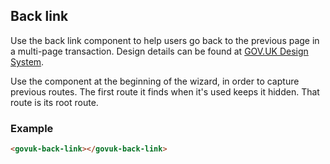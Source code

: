 ## Back link

Use the back link component to help users go back to the previous page in a multi-page transaction.
Design details can be found at [GOV.UK Design System](https://design-system.service.gov.uk/components/back-link/).

Use the component at the beginning of the wizard, in order to capture previous routes.
The first route it finds when it's used keeps it hidden. That route is its root route.

### Example

```html
<govuk-back-link></govuk-back-link>
```
